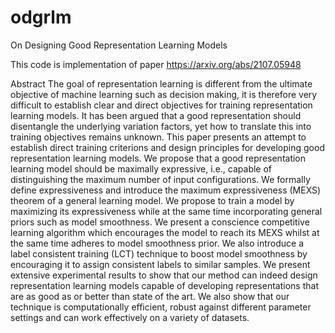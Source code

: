 # odgrlm
On Designing Good Representation Learning Models

This code is implementation of paper https://arxiv.org/abs/2107.05948

Abstract 
The goal of representation learning is different from the ultimate objective of machine learning such as decision making, it is therefore very difficult to establish clear and direct objectives for training representation learning models. It has been argued that a good representation should disentangle the underlying variation factors, yet how to translate this into training objectives remains unknown. This paper presents an attempt to establish direct training criterions and design principles for developing good representation learning models. We propose that a good representation learning model should be maximally expressive, i.e., capable of distinguishing the maximum number of input configurations. We formally define expressiveness and introduce the maximum expressiveness (MEXS) theorem of a general learning model. We propose to train a model by maximizing its expressiveness while at the same time incorporating general priors such as model smoothness. We present a conscience competitive learning algorithm which encourages the model to reach its MEXS whilst at the same time adheres to model smoothness prior. We also introduce a label consistent training (LCT) technique to boost model smoothness by encouraging it to assign consistent labels to similar samples. We present extensive experimental results to show that our method can indeed design representation learning models capable of developing representations that are as good as or better than state of the art. We also show that our technique is computationally efficient, robust against different parameter settings and can work effectively on a variety of datasets. 
